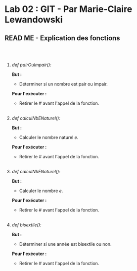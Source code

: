 # Lab 02 : GIT - Par Marie-Claire Lewandowski

## READ ME - Explication des fonctions
<br></br>

1. *def pairOuImpair():*

      **But :**
      - Déterminer si un nombre est pair ou impair.

      **Pour l'exécuter :**
      - Retirer le # avant l'appel de la fonction.
      <br></br>

2. *def calculNbENaturel():*

      **But :**
      - Calculer le nombre naturel *e*.

      **Pour l'exécuter :**
      - Retirer le # avant l'appel de la fonction.
      <br></br>

3. *def calculNbENaturel():*

      **But :**
      - Calculer le nombre *e*.

      **Pour l'exécuter :**
      - Retirer le # avant l'appel de la fonction.
      <br></br>

4. *def bisextile():*

      **But :**
      - Déterminer si une année est bisextile ou non.

      **Pour l'exécuter :**
      - Retirer le # avant l'appel de la fonction.
      <br></br>
